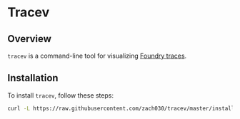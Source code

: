 # Tracev

## Overview

`tracev` is a command-line tool for visualizing [Foundry traces](https://book.getfoundry.sh/forge/traces). 

## Installation

To install `tracev`, follow these steps:

```bash
curl -L https://raw.githubusercontent.com/zach030/tracev/master/install | bash
```